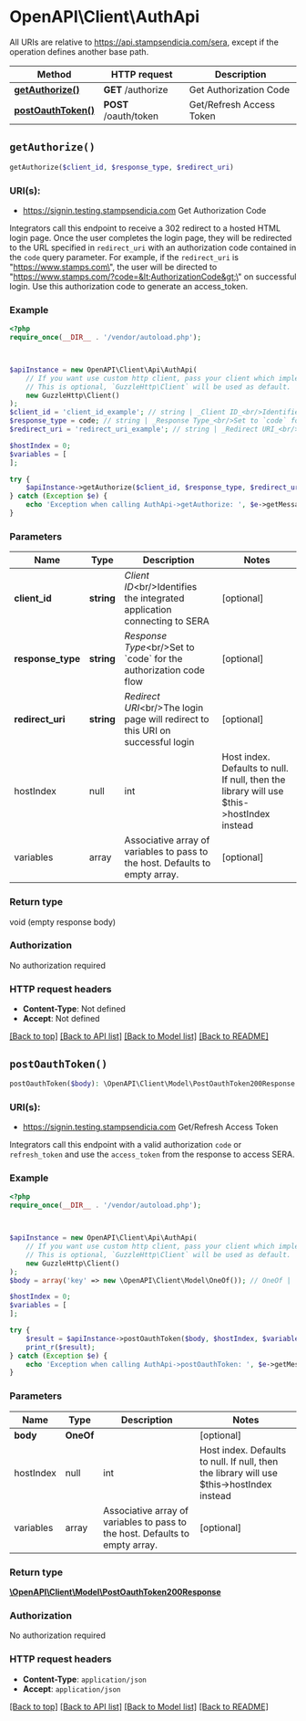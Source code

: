 # OpenAPI\Client\AuthApi

All URIs are relative to https://api.stampsendicia.com/sera, except if the operation defines another base path.

| Method | HTTP request | Description |
| ------------- | ------------- | ------------- |
| [**getAuthorize()**](AuthApi.md#getAuthorize) | **GET** /authorize | Get Authorization Code |
| [**postOauthToken()**](AuthApi.md#postOauthToken) | **POST** /oauth/token | Get/Refresh Access Token |


## `getAuthorize()`

```php
getAuthorize($client_id, $response_type, $redirect_uri)
```
### URI(s):
- https://signin.testing.stampsendicia.com 
Get Authorization Code

Integrators call this endpoint to receive a 302 redirect to a hosted HTML login page. Once the user completes the login page, they will be redirected to the URL specified in `redirect_uri` with an authorization code contained in the `code` query parameter. For example, if the `redirect_uri` is \"https://www.stamps.com\", the user will be directed to \"https://www.stamps.com/?code=&lt;AuthorizationCode&gt;\" on successful login. Use this authorization code to generate an access_token.

### Example

```php
<?php
require_once(__DIR__ . '/vendor/autoload.php');



$apiInstance = new OpenAPI\Client\Api\AuthApi(
    // If you want use custom http client, pass your client which implements `GuzzleHttp\ClientInterface`.
    // This is optional, `GuzzleHttp\Client` will be used as default.
    new GuzzleHttp\Client()
);
$client_id = 'client_id_example'; // string | _Client ID_<br/>Identifies the integrated application connecting to SERA
$response_type = code; // string | _Response Type_<br/>Set to `code` for the authorization code flow
$redirect_uri = 'redirect_uri_example'; // string | _Redirect URI_<br/>The login page will redirect to this URI on successful login

$hostIndex = 0;
$variables = [
];

try {
    $apiInstance->getAuthorize($client_id, $response_type, $redirect_uri, $hostIndex, $variables);
} catch (Exception $e) {
    echo 'Exception when calling AuthApi->getAuthorize: ', $e->getMessage(), PHP_EOL;
}
```

### Parameters

| Name | Type | Description  | Notes |
| ------------- | ------------- | ------------- | ------------- |
| **client_id** | **string**| _Client ID_&lt;br/&gt;Identifies the integrated application connecting to SERA | [optional] |
| **response_type** | **string**| _Response Type_&lt;br/&gt;Set to &#x60;code&#x60; for the authorization code flow | [optional] |
| **redirect_uri** | **string**| _Redirect URI_&lt;br/&gt;The login page will redirect to this URI on successful login | [optional] |
| hostIndex | null|int | Host index. Defaults to null. If null, then the library will use $this->hostIndex instead | [optional] |
| variables | array | Associative array of variables to pass to the host. Defaults to empty array. | [optional] |

### Return type

void (empty response body)

### Authorization

No authorization required

### HTTP request headers

- **Content-Type**: Not defined
- **Accept**: Not defined

[[Back to top]](#) [[Back to API list]](../../README.md#endpoints)
[[Back to Model list]](../../README.md#models)
[[Back to README]](../../README.md)

## `postOauthToken()`

```php
postOauthToken($body): \OpenAPI\Client\Model\PostOauthToken200Response
```
### URI(s):
- https://signin.testing.stampsendicia.com 
Get/Refresh Access Token

Integrators call this endpoint with a valid authorization `code` or `refresh_token` and use the `access_token` from the response to access SERA.

### Example

```php
<?php
require_once(__DIR__ . '/vendor/autoload.php');



$apiInstance = new OpenAPI\Client\Api\AuthApi(
    // If you want use custom http client, pass your client which implements `GuzzleHttp\ClientInterface`.
    // This is optional, `GuzzleHttp\Client` will be used as default.
    new GuzzleHttp\Client()
);
$body = array('key' => new \OpenAPI\Client\Model\OneOf()); // OneOf | 

$hostIndex = 0;
$variables = [
];

try {
    $result = $apiInstance->postOauthToken($body, $hostIndex, $variables);
    print_r($result);
} catch (Exception $e) {
    echo 'Exception when calling AuthApi->postOauthToken: ', $e->getMessage(), PHP_EOL;
}
```

### Parameters

| Name | Type | Description  | Notes |
| ------------- | ------------- | ------------- | ------------- |
| **body** | **OneOf**|  | [optional] |
| hostIndex | null|int | Host index. Defaults to null. If null, then the library will use $this->hostIndex instead | [optional] |
| variables | array | Associative array of variables to pass to the host. Defaults to empty array. | [optional] |

### Return type

[**\OpenAPI\Client\Model\PostOauthToken200Response**](../Model/PostOauthToken200Response.md)

### Authorization

No authorization required

### HTTP request headers

- **Content-Type**: `application/json`
- **Accept**: `application/json`

[[Back to top]](#) [[Back to API list]](../../README.md#endpoints)
[[Back to Model list]](../../README.md#models)
[[Back to README]](../../README.md)
